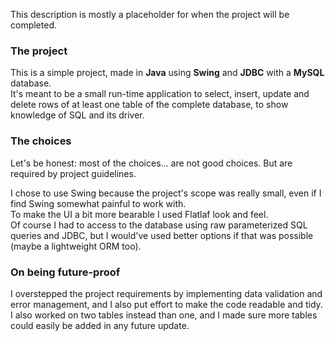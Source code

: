 This description is mostly a placeholder for when the project will be completed.

### The project
This is a simple project, made in **Java** using **Swing** and **JDBC** with a **MySQL** database.  
It's meant to be a small run-time application to select, insert, update and delete rows of at least one table of the complete database, to show knowledge of SQL and its driver.  

### The choices
Let's be honest: most of the choices... are not good choices. But are required by project guidelines.  

I chose to use Swing because the project's scope was really small, even if I find Swing somewhat painful to work with.  
To make the UI a bit more bearable I used Flatlaf look and feel.  
Of course I had to access to the database using raw parameterized SQL queries and JDBC, but I would've used better options if that was possible (maybe a lightweight ORM too).  

### On being future-proof
I overstepped the project requirements by implementing data validation and error management, and I also put effort to make the code readable and tidy.
I also worked on two tables instead than one, and I made sure more tables could easily be added in any future update.